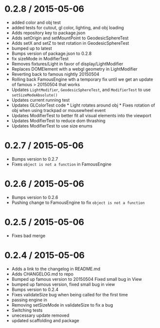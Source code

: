 
0.2.8 / 2015-05-06
==================

  * added color and obj test
  * added tests for cutout, gl color, lighting, and obj loading
  * Adds repository key to package.json
  * Adds setOrigin and setMountPoint to GeodesicSphereTest
  * Adds setX and setZ to test rotation in GeodesicSphereTest
  * bumped up to latest
  * Bumps version of package.json to 0.2.8
  * fix sizeMode in ModifierTest
  * Removes fixtures/Light in favor of display/LightModifier
  * Replaces DOMElement with a webgl geometry in LightModifier
  * Reverting back to famous nightly 20150504
  * Rolling back FamousEngine wth a temporary fix until we get an update of famous > 20150504 that works
  * Updates `LightModifier`, `GeodesicSphereTest`, and `ModifierTest` to use `setSizeModeAbsolute()`
  * Updates current running test
  * Updates GLColorTest code * Light rotates around obj * Fixes rotation of obj when using trackpad or mousewheel event
  * Updates ModifierTest to better fit all visual elements into the viewport
  * Updates ModifierTest to reduce dom thrashing
  * Updates ModifierTest to use size enums

0.2.7 / 2015-05-06
==================

  * Bumps version to 0.2.7
  * Fixes `object is not a function` in FamousEngine

0.2.6 / 2015-05-06
==================

  * Bumps version to 0.2.6
  * Pushing change to FamousEngine to fix `object is not a function`

0.2.5 / 2015-05-06
==================

  * Fixes bad merge

0.2.4 / 2015-05-06
==================

  * Adds a link to the changelog in README.md
  * Adds CHANGELOG.md to repo
  * Bumped up famous version to 20150504 Fixed small bug in View
  * bumped up famous version, fixed small bug in view
  * Bumps version to 0.2.4
  * Fixes validateSize bug when being called for the first time
  * passing engine in
  * Removing setSizeMode in validateSize to fix a bug
  * Switching tests
  * unecessary update removed
  * updated scaffolding and package
